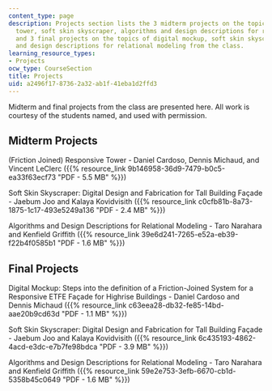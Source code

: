 ```yaml
---
content_type: page
description: Projects section lists the 3 midterm projects on the topics of responsive
  tower, soft skin skyscraper, algorithms and design descriptions for relational modeling
  and 3 final projects on the topics of digital mockup, soft skin skyscraper and algorithms
  and design descriptions for relational modeling from the class.
learning_resource_types:
- Projects
ocw_type: CourseSection
title: Projects
uid: a2496f17-8736-2a32-ab1f-41eba1d2ffd3
---
```


Midterm and final projects from the class are presented here. All work is courtesy of the students named, and used with permission.

Midterm Projects
----------------

(Friction Joined) Responsive Tower - Daniel Cardoso, Dennis Michaud, and Vincent LeClerc ({{% resource_link 9b146958-36d9-7479-b0c5-ea33f63ecf73 "PDF - 5.5 MB" %}})

Soft Skin Skyscraper: Digital Design and Fabrication for Tall Building Façade - Jaebum Joo and Kalaya Kovidvisith ({{% resource_link c0cfb81b-8a73-1875-1c17-493e5249a136 "PDF - 2.4 MB" %}})

Algorithms and Design Descriptions for Relational Modeling - Taro Narahara and Kenfield Griffith ({{% resource_link 39e6d241-7265-e52a-eb39-f22b4f0585b1 "PDF - 1.6 MB" %}})

Final Projects
--------------

Digital Mockup: Steps into the definition of a Friction-Joined System for a Responsive ETFE Façade for Highrise Buildings - Daniel Cardoso and Dennis Michaud ({{% resource_link c63eea28-db32-fe85-14bd-aae20b9cd63d "PDF - 1.1 MB" %}})

Soft Skin Skyscraper: Digital Design and Fabrication for Tall Building Façade - Jaebum Joo and Kalaya Kovidvisith ({{% resource_link 6c435193-4862-4acd-e3dc-e7b7fe98bdca "PDF - 3.9 MB" %}})

Algorithms and Design Descriptions for Relational Modeling - Taro Narahara and Kenfield Griffith ({{% resource_link 59e2e753-3efb-6670-cb1d-5358b45c0649 "PDF - 1.6 MB" %}})